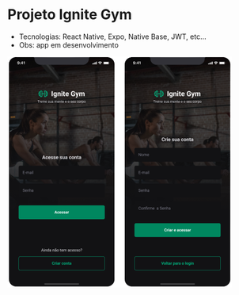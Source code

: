 # Projeto Ignite Gym 

- Tecnologias: React Native, Expo, Native Base, JWT, etc...
- Obs: app em desenvolvimento

![obs: ainda está em desenvolvimento](./assets/ignitegym.png)